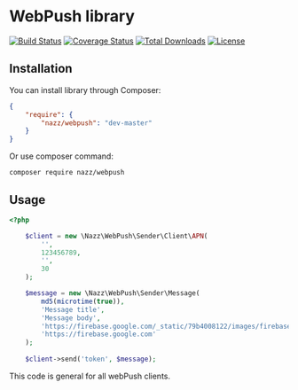WebPush library
=========
[![Build Status](https://travis-ci.org/Kaznadzey/WebPush.svg?branch=master)](https://travis-ci.org/Kaznadzey/WebPush)
[![Coverage Status](https://coveralls.io/repos/github/Kaznadzey/WebPush/badge.svg?branch=master)](https://coveralls.io/github/Kaznadzey/WebPush?branch=master)
[![Total Downloads](https://poser.pugx.org/nazz/webpush/downloads)](https://packagist.org/packages/nazz/webpush)
[![License](https://poser.pugx.org/nazz/webpush/license)](https://packagist.org/packages/nazz/webpush)

Installation
------------

You can install library through Composer:
```json
{
    "require": {
        "nazz/webpush": "dev-master"
    }
}
```

Or use composer command:

```console
composer require nazz/webpush
```


Usage
------------

```php
<?php

    $client = new \Nazz\WebPush\Sender\Client\APN(
        '',
        123456789,
        '',
        30
    );

    $message = new \Nazz\WebPush\Sender\Message(
        md5(microtime(true)),
        'Message title',
        'Message body',
        'https://firebase.google.com/_static/79b4008122/images/firebase/lockup.png',
        'https://firebase.google.com'
    );
    
    $client->send('token', $message);
```

This code is general for all webPush clients.